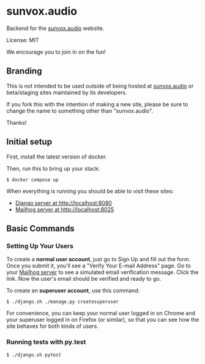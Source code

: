 # sunvox.audio

Backend for the [sunvox.audio](https://sunvox.audio/) website.

License: MIT

We encourage you to join in on the fun!

## Branding

This is not intended to be used outside of being hosted at
[sunvox.audio](https://sunvox.audio/)
or beta/staging sites maintained by its developers.

If you fork this with the intention of making a new site,
please be sure to change the name to something other than "sunvox.audio".

Thanks!

## Initial setup

First, install the latest version of docker.

Then, run this to bring up your stack:

    $ docker compose up

When everything is running you should be able to visit these sites:

* [Django server at http://localhost:8080](http://localhost:8080)
* [Mailhog server at http://localhost:8025](http://localhost:8025)

## Basic Commands

### Setting Up Your Users

To create a **normal user account**, just go to Sign Up and fill out the form. Once you submit it, you'll see a "Verify Your E-mail Address" page. Go to your [Mailhog server](http://localhost:8025) to see a simulated email verification message. Click the link. Now the user's email should be verified and ready to go.

To create an **superuser account**, use this command:

    $ ./django.sh ./manage.py createsuperuser

For convenience, you can keep your normal user logged in on Chrome and your superuser logged in on Firefox (or similar), so that you can see how the site behaves for both kinds of users.

### Running tests with py.test

    $ ./django.sh pytest
